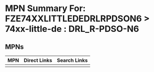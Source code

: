 



# MPN Summary For: FZE74XXLITTLEDEDRLRPDSON6 > 74xx-little-de : DRL_R-PDSO-N6

## MPNs
  

|MPN|Direct Links|Search Links|
| :--- | :--- | :--- |
||||
